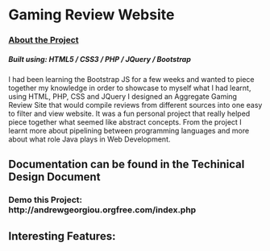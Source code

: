 # Gaming Review Website

<h3> <u>About the Project</u> </h3>
<h5>Built using: HTML5 / CSS3 / PHP / JQuery / Bootstrap</h5>
<p>​I had been learning the Bootstrap JS for a few weeks and wanted to piece together my knowledge in order to showcase to myself what I had learnt, using HTML, PHP, CSS and JQuery I designed an Aggregate Gaming Review Site that would compile reviews from different sources into one easy to filter and view website. 
It was a fun personal project that really helped piece together what seemed like abstract concepts.
From the project I learnt more about pipelining between programming languages and more about what role Java plays in Web Development.
</p>

## Documentation can be found in the Techinical Design Document
<h3>Demo this Project: http://andrewgeorgiou.orgfree.com/index.php</h3>

## Interesting Features:






